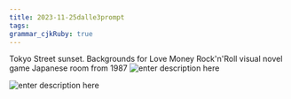 ```yaml
---
title: 2023-11-25dalle3prompt
tags: 
grammar_cjkRuby: true
---
```



Tokyo Street sunset. Backgrounds for Love Money Rock'n'Roll visual novel game
Japanese room from 1987
![enter description here](https://i.imgur.com/KTWmaDa.png)

![enter description here](https://i.imgur.com/RR4pDQR.png)